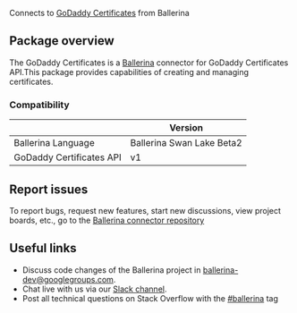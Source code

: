 Connects to [GoDaddy Certificates](https://developer.godaddy.com/doc/endpoint/certificates) from Ballerina
## Package overview
The GoDaddy Certificates is a [Ballerina](https://ballerina.io/) connector for GoDaddy Certificates API.This package provides capabilities of 
creating and managing certificates.

### Compatibility
|                              | Version                   |
|------------------------------|---------------------------|
| Ballerina Language           | Ballerina Swan Lake Beta2 |
| GoDaddy Certificates API     | v1                        |

## Report issues
To report bugs, request new features, start new discussions, view project boards, etc., go to the [Ballerina connector repository](https://github.com/ballerina-platform/ballerinax-openapi-connectors)
## Useful links
- Discuss code changes of the Ballerina project in [ballerina-dev@googlegroups.com](mailto:ballerina-dev@googlegroups.com).
- Chat live with us via our [Slack channel](https://ballerina.io/community/slack/).
- Post all technical questions on Stack Overflow with the [#ballerina](https://stackoverflow.com/questions/tagged/ballerina) tag
